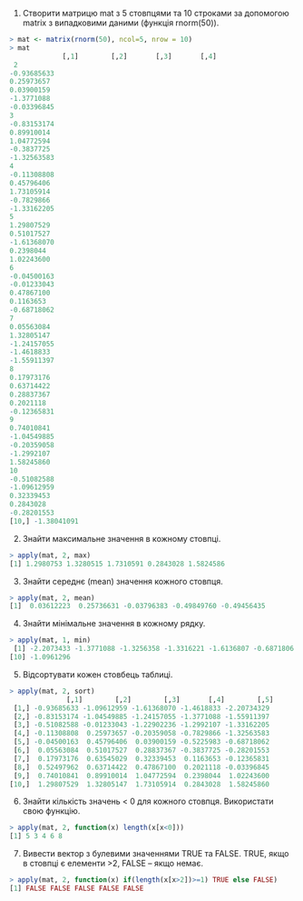 1.	Створити матрицю mat з 5 стовпцями та 10 строками за допомогою matrix з випадковими даними (функція rnorm(50)).

```r
> mat <- matrix(rnorm(50), ncol=5, nrow = 10)
> mat
             [,1]        [,2]       [,3]       [,4]
 2
-0.93685633
0.25973657
0.03900159
-1.3771088
-0.03396845
3
-0.83153174
0.89910014
1.04772594
-0.3837725
-1.32563583
4
-0.11308808
0.45796406
1.73105914
-0.7829866
-1.33162205
5
1.29807529
0.51017527
-1.61368070
0.2398044
1.02243600
6
-0.04500163
-0.01233043
0.47867100
0.1163653
-0.68718062
7
0.05563084
1.32805147
-1.24157055
-1.4618833
-1.55911397
8
0.17973176
0.63714422
0.28837367
0.2021118
-0.12365831
9
0.74010841
-1.04549885
-0.20359058
-1.2992107
1.58245860
10
-0.51082588
-1.09612959
0.32339453
0.2843028
-0.28201553
[10,] -1.38041091
```

2.	Знайти максимальне значення в кожному стовпці.
```r
> apply(mat, 2, max)
[1] 1.2980753 1.3280515 1.7310591 0.2843028 1.5824586
```

3.	Знайти середнє (mean) значення кожного стовпця.
```r
> apply(mat, 2, mean)
[1]  0.03612223  0.25736631 -0.03796383 -0.49849760 -0.49456435
```

4.	Знайти мінімальне значення в кожному рядку.
```r
> apply(mat, 1, min)
 [1] -2.2073433 -1.3771088 -1.3256358 -1.3316221 -1.6136807 -0.6871806 -1.5591140 -0.1236583 -1.2992107
[10] -1.0961296
```

5.	Відсортувати кожен стовбець таблиці.
```r
> apply(mat, 2, sort)
              [,1]        [,2]        [,3]       [,4]        [,5]
 [1,] -0.93685633 -1.09612959 -1.61368070 -1.4618833 -2.20734329
 [2,] -0.83153174 -1.04549885 -1.24157055 -1.3771088 -1.55911397
 [3,] -0.51082588 -0.01233043 -1.22902236 -1.2992107 -1.33162205
 [4,] -0.11308808  0.25973657 -0.20359058 -0.7829866 -1.32563583
 [5,] -0.04500163  0.45796406  0.03900159 -0.5225983 -0.68718062
 [6,]  0.05563084  0.51017527  0.28837367 -0.3837725 -0.28201553
 [7,]  0.17973176  0.63545029  0.32339453  0.1163653 -0.12365831
 [8,]  0.52497962  0.63714422  0.47867100  0.2021118 -0.03396845
 [9,]  0.74010841  0.89910014  1.04772594  0.2398044  1.02243600
[10,]  1.29807529  1.32805147  1.73105914  0.2843028  1.58245860
```

6.	Знайти кількість значень < 0 для кожного стовпця. Використати свою функцію.
```r
> apply(mat, 2, function(x) length(x[x<0]))
[1] 5 3 4 6 8
```

7.	Вивести вектор з булевими значеннями TRUE та FALSE. TRUE, якщо в стовпці є елементи >2, FALSE – якщо немає.
```r
> apply(mat, 2, function(x) if(length(x[x>2])>=1) TRUE else FALSE)
[1] FALSE FALSE FALSE FALSE FALSE
```
